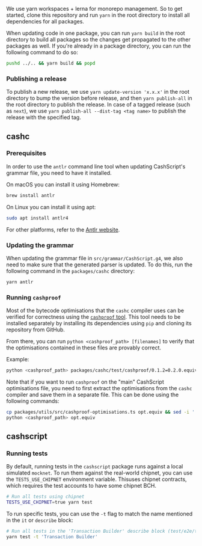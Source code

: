 We use yarn workspaces + lerna for monorepo management. So to get started, clone this repository and run `yarn` in the root directory to install all dependencies for all packages.

When updating code in one package, you can run `yarn build` in the root directory to build all packages so the changes get propagated to the other packages as well. If you're already in a package directory, you can run the following command to do so:

```bash
pushd ../.. && yarn build && popd
```

### Publishing a release

To publish a new release, we use `yarn update-version 'x.x.x'` in the root directory to bump the version before release, and then `yarn publish-all` in the root directory to publish the release. In case of a tagged release (such as `next`), we use `yarn publish-all --dist-tag <tag name>` to publish the release with the specified tag.

## cashc

### Prerequisites

In order to use the `antlr` command line tool when updating CashScript's grammar file, you need to have it installed.

On macOS you can install it using Homebrew:

```bash
brew install antlr
```

On Linux you can install it using apt:

```bash
sudo apt install antlr4
```

For other platforms, refer to the [Antlr website](https://www.antlr.org/).

### Updating the grammar

When updating the grammar file in `src/grammar/CashScript.g4`, we also need to make sure that the generated parser is updated. To do this, run the following command in the `packages/cashc` directory:

```bash
yarn antlr
```

### Running `cashproof`

Most of the bytecode optimisations that the `cashc` compiler uses can be verified for correctness using the [`cashproof` tool](https://github.com/EyeOfPython/cashproof). This tool needs to be installed separately by installing its dependencies using `pip` and cloning its repository from GitHub.

From there, you can run `python <cashproof_path> [filenames]` to verify that the optimisations contained in these files are provably correct.

Example:
```bash
python <cashproof_path> packages/cashc/test/cashproof/0.1.2=0.2.0.equiv
```

Note that if you want to run `cashproof` on the "main" CashScript optimisations file, you need to first extract the optimisations from the `cashc` compiler and save them in a separate file. This can be done using the following commands:

```bash
cp packages/utils/src/cashproof-optimisations.ts opt.equiv && sed -i '' '/`/d' opt.equiv
python <cashproof_path> opt.equiv
```

## cashscript

### Running tests

By default, running tests in the `cashscript` package runs against a local simulated `mocknet`. To run them against the real-world chipnet, you can use the `TESTS_USE_CHIPNET` environment variable. Thisuses chipnet contracts, which requires the test accounts to have some chipnet BCH.

```bash
# Run all tests using chipnet
TESTS_USE_CHIPNET=true yarn test
```

To run specific tests, you can use the `-t` flag to match the name mentioned in the `it` or `describe` block:

```bash
# Run all tests in the 'Transaction Builder' describe block (test/e2e/transaction-builder/TransactionBuilder.test.ts)
yarn test -t 'Transaction Builder'
```
